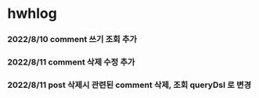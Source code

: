 # hwhlog
### 2022/8/10 comment 쓰기 조회 추가
### 2022/8/11 comment 삭제 수정 추가
### 2022/8/11 post 삭제시 관련된 comment 삭제, 조회 queryDsl 로 변경
